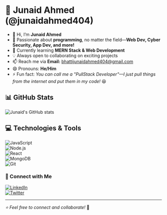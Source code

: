 # 🚀 Junaid Ahmed (@junaidahmed404)

- 👋 Hi, I’m **Junaid Ahmed**  
- 👀 Passionate about **programming**, no matter the field—**Web Dev, Cyber Security, App Dev, and more!**  
- 🌱 Currently learning **MERN Stack & Web Development**  
- 💡 Always open to collaborating on exciting projects  
- 📫 Reach me via **Email:** [bhattijunaidahmed404@gmail.com](mailto:bhattijunaidahmed404@gmail.com)  
- 😄 Pronouns: **He/Him**  
- ⚡ Fun fact: *You can call me a "PullStack Developer"—I just pull things from the internet and put them in my code!* 😆  

## 📊 GitHub Stats  
![Junaid's GitHub stats](https://github-readme-stats.vercel.app/api?username=junaidahmed404&show_icons=true&theme=radical)  

## 💻 Technologies & Tools  
![JavaScript](https://img.shields.io/badge/JavaScript-F7DF1E?style=flat&logo=javascript&logoColor=black)  
![Node.js](https://img.shields.io/badge/Node.js-43853D?style=flat&logo=node.js&logoColor=white)  
![React](https://img.shields.io/badge/React-61DAFB?style=flat&logo=react&logoColor=black)  
![MongoDB](https://img.shields.io/badge/MongoDB-4EA94B?style=flat&logo=mongodb&logoColor=white)  
![Git](https://img.shields.io/badge/Git-F05032?style=flat&logo=git&logoColor=white)  

### 🔗 Connect with Me  
[![LinkedIn](https://img.shields.io/badge/LinkedIn-0077B5?style=flat&logo=linkedin&logoColor=white)](https://www.linkedin.com/in/junaidahmed404/)  
[![Twitter](https://img.shields.io/badge/Twitter-1DA1F2?style=flat&logo=twitter&logoColor=white)](https://twitter.com/your-handle/)  

---  
_⭐ Feel free to connect and collaborate!_ 🚀
